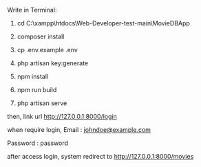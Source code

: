 Write in Terminal:

1) cd C:\xampp\htdocs\Web-Developer-test-main\MovieDBApp

2) composer install

3) cp .env.example .env

4) php artisan key:generate

5) npm install

6) npm run build

7) php artisan serve

then, link url http://127.0.0.1:8000/login

when require login,
Email : johndoe@example.com

Password : password

after access login, system redirect to http://127.0.0.1:8000/movies

